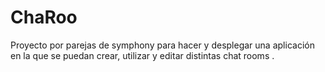 # ChaRoo
Proyecto por parejas de symphony para hacer y desplegar una aplicación en la que se puedan crear, utilizar y editar distintas chat rooms .
